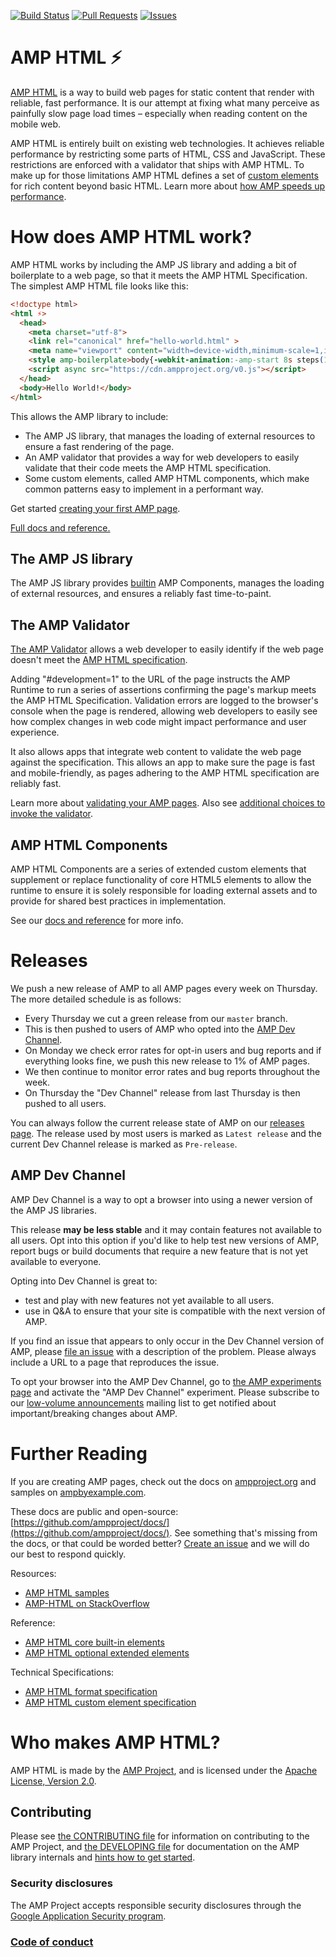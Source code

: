 <!---
Copyright 2015 The AMP HTML Authors. All Rights Reserved.

Licensed under the Apache License, Version 2.0 (the "License");
you may not use this file except in compliance with the License.
You may obtain a copy of the License at

      http://www.apache.org/licenses/LICENSE-2.0

Unless required by applicable law or agreed to in writing, software
distributed under the License is distributed on an "AS-IS" BASIS,
WITHOUT WARRANTIES OR CONDITIONS OF ANY KIND, either express or implied.
See the License for the specific language governing permissions and
limitations under the License.
-->

[![Build Status](https://travis-ci.org/ampproject/amphtml.svg?branch=master)](https://travis-ci.org/ampproject/amphtml)
[![Pull Requests](https://img.shields.io/github/issues-pr/ampproject/amphtml.svg?style=flat)](https://github.com/ampproject/amphtml/pulls)
[![Issues](https://img.shields.io/github/issues/ampproject/amphtml.svg?style=flat)](https://github.com/ampproject/amphtml/issues)

# AMP HTML ⚡

[AMP HTML](https://www.ampproject.org/docs/get_started/about-amp.html) is a way to build web pages for static content that render with reliable, fast performance. It is our attempt at fixing what many perceive as painfully slow page load times – especially when reading content on the mobile web.

AMP HTML is entirely built on existing web technologies. It achieves reliable performance by restricting some parts of HTML, CSS and JavaScript. These restrictions are enforced with a validator that ships with AMP HTML. To make up for those limitations AMP HTML defines a set of [custom elements](http://www.html5rocks.com/en/tutorials/webcomponents/customelements/) for rich content beyond basic HTML. Learn more about [how AMP speeds up performance](https://www.ampproject.org/docs/get_started/technical_overview.html).

# How does AMP HTML work?

AMP HTML works by including the AMP JS library and adding a bit of boilerplate to a web page, so that it meets the AMP HTML Specification. The simplest AMP HTML file looks like this:

```html
<!doctype html>
<html ⚡>
  <head>
    <meta charset="utf-8">
    <link rel="canonical" href="hello-world.html" >
    <meta name="viewport" content="width=device-width,minimum-scale=1,initial-scale=1">
    <style amp-boilerplate>body{-webkit-animation:-amp-start 8s steps(1,end) 0s 1 normal both;-moz-animation:-amp-start 8s steps(1,end) 0s 1 normal both;-ms-animation:-amp-start 8s steps(1,end) 0s 1 normal both;animation:-amp-start 8s steps(1,end) 0s 1 normal both}@-webkit-keyframes -amp-start{from{visibility:hidden}to{visibility:visible}}@-moz-keyframes -amp-start{from{visibility:hidden}to{visibility:visible}}@-ms-keyframes -amp-start{from{visibility:hidden}to{visibility:visible}}@-o-keyframes -amp-start{from{visibility:hidden}to{visibility:visible}}@keyframes -amp-start{from{visibility:hidden}to{visibility:visible}}</style><noscript><style amp-boilerplate>body{-webkit-animation:none;-moz-animation:none;-ms-animation:none;animation:none}</style></noscript>
    <script async src="https://cdn.ampproject.org/v0.js"></script>
  </head>
  <body>Hello World!</body>
</html>
```

This allows the AMP library to include:
* The AMP JS library, that manages the loading of external resources to ensure a
  fast rendering of the page.
* An AMP validator that provides a way for web developers to easily validate
  that their code meets the AMP HTML specification.
* Some custom elements, called AMP HTML components, which make common patterns
  easy to implement in a performant way.

Get started [creating your first AMP page](https://www.ampproject.org/docs/get_started/create_page.html).

[Full docs and reference.](https://www.ampproject.org/docs/get_started/about-amp.html)

## The AMP JS library

The AMP JS library provides [builtin](builtins/README.md) AMP Components, manages the loading of external resources, and ensures a reliably fast time-to-paint.

## The AMP Validator

[The AMP Validator](validator/README.md) allows a web developer to easily
identify if the web page doesn't meet the
[AMP HTML specification](https://www.ampproject.org/docs/reference/spec.html).

Adding "#development=1" to the URL of the page instructs the AMP Runtime to run
a series of assertions confirming the page's markup meets the AMP HTML
Specification.  Validation errors are logged to the browser's console when the
page is rendered, allowing web developers to easily see how complex changes in
web code might impact performance and user experience.

It also allows apps that integrate web content to validate the web page against
the specification.  This allows an app to make sure the page is fast and
mobile-friendly, as pages adhering to the AMP HTML specification are reliably
fast.

Learn more about
[validating your AMP pages](https://www.ampproject.org/docs/guides/validate.html).
Also see [additional choices to invoke the validator](validator/README.md).

## AMP HTML Components

AMP HTML Components are a series of extended custom elements that supplement
or replace functionality of core HTML5 elements to allow the runtime to ensure
it is solely responsible for loading external assets and to provide for shared
best practices in implementation.

See our [docs and reference](https://www.ampproject.org/docs/get_started/about-amp.html) for more info.

# Releases

We push a new release of AMP to all AMP pages every week on Thursday. The more detailed schedule is as follows:

- Every Thursday we cut a green release from our `master` branch.
- This is then pushed to users of AMP who opted into the [AMP Dev Channel](#amp-dev-channel).
- On Monday we check error rates for opt-in users and bug reports and if everything looks fine, we push this new release to 1% of AMP pages.
- We then continue to monitor error rates and bug reports throughout the week.
- On Thursday the "Dev Channel" release from last Thursday is then pushed to all users.

You can always follow the current release state of AMP on our [releases page](https://github.com/ampproject/amphtml/releases). The release used by most users is marked as `Latest release` and the current Dev Channel release is marked as `Pre-release`.

## AMP Dev Channel

AMP Dev Channel is a way to opt a browser into using a newer version of the AMP JS libraries.

This release **may be less stable** and it may contain features not available to all users. Opt into this option if you'd like to help test new versions of AMP, report bugs or build documents that require a new feature that is not yet available to everyone.

Opting into Dev Channel is great to:

- test and play with new features not yet available to all users.
- use in Q&A to ensure that your site is compatible with the next version of AMP.

If you find an issue that appears to only occur in the Dev Channel version of AMP, please [file an issue](https://github.com/ampproject/amphtml/issues/new) with a description of the problem. Please always include a URL to a page that reproduces the issue.

To opt your browser into the AMP Dev Channel, go to [the AMP experiments page](https://cdn.ampproject.org/experiments.html) and activate the "AMP Dev Channel" experiment. Please subscribe to our [low-volume announcements](https://groups.google.com/forum/#!forum/amphtml-announce) mailing list to get notified about important/breaking changes about AMP.

# Further Reading

If you are creating AMP pages,
check out the docs on [ampproject.org](https://www.ampproject.org/) and samples on [ampbyexample.com](https://ampbyexample.com/).

These docs are public and open-source: [https://github.com/ampproject/docs/](https://github.com/ampproject/docs/).
See something that's missing from the docs, or that could be worded better?
[Create an issue](https://github.com/ampproject/docs/issues) and
we will do our best to respond quickly.

Resources:
* [AMP HTML samples](examples/)
* [AMP-HTML on StackOverflow](https://stackoverflow.com/questions/tagged/amp-html)

<!--
Not yet done.
* [Integrating your AMP HTML page](docs/integrating.md)
* [Extending AMP HTML with new elements](docs/extending.md)
* [Embedding AMP HTML content in your app](docs/embedding.md)
-->

Reference:
* [AMP HTML core built-in elements](builtins/README.md)
* [AMP HTML optional extended elements](extensions/README.md)

Technical Specifications:
* [AMP HTML format specification](spec/amp-html-format.md)
* [AMP HTML custom element specification](spec/amp-html-components.md)

# Who makes AMP HTML?

AMP HTML is made by the [AMP Project](https://www.ampproject.org/), and is licensed
under the [Apache License, Version 2.0](LICENSE).

## Contributing

Please see [the CONTRIBUTING file](CONTRIBUTING.md) for information on contributing to the AMP Project, and [the DEVELOPING file](DEVELOPING.md) for documentation on the AMP library internals and [hints how to get started](DEVELOPING.md#starter-issues).

### Security disclosures

The AMP Project accepts responsible security disclosures through the [Google Application Security program](https://www.google.com/about/appsecurity/).

### [Code of conduct](CODE_OF_CONDUCT.md)
